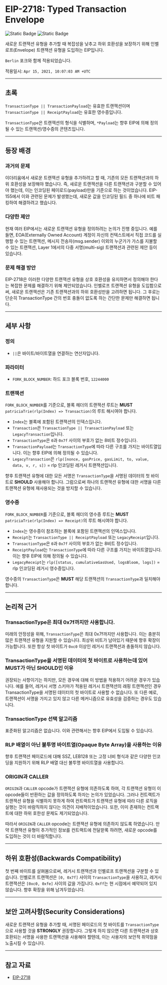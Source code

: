 # EIP-2718: Typed Transaction Envelope

![Static Badge](https://img.shields.io/badge/Core-000000)
![Static Badge](https://img.shields.io/badge/Final-000000)

새로운 트랜잭션 유형을 추가할 때 복잡성을 낮추고 하위 호환성을 보장하기 위해 인벨로프(Envelope) 트랜잭션 유형을 도입하는 EIP입니다.

`Berlin` 포크와 함께 적용되었습니다.

적용일시: `Apr 15, 2021, 10:07:03 AM +UTC`

---

## 초록

`TransactionType || TransactionPayload`는 유효한 트랜잭션이며 `TransactionType || ReceiptPayload`는 유효한 영수증입니다.

`TransactionType`은 트랜잭션의 형식을 식별하며, `*Payload`는 향후 EIP에 의해 정의될 수 있는 트랜잭션/영수증의 콘텐츠입니다.

---

## 등장 배경

### 과거의 문제

이더리움에서 새로운 트랜잭션 유형을 추가하려고 할 때, 기존의 모든 트랜잭션과의 하위 호환성을 보장해야 했습니다. 즉, 새로운 트랜잭션을 다른 트랜잭션과 구분할 수 있어야 했는데, 이는 인코딩된 페이로드(payload)만을 기준으로 하는 것이었습니다. EIP-155에서 이와 관련된 문제가 발생했는데, 새로운 값을 인코딩된 필드 중 하나에 비트 패킹하여 해결하려고 했습니다.

### 다양한 제안

현재 여러 EIP에서는 새로운 트랜잭션 유형을 정의하려는 논의가 진행 중입니다. 예를 들면, EOA(Externally Owned Account) 계정이 자신의 컨텍스트에서 직접 코드를 실행할 수 있는 트랜잭션, 메시지 전송자(msg.sender) 이외의 누군가가 가스를 지불할 수 있는 트랜잭션, Layer 1에서의 다중 서명(multi-sig) 트랜잭션과 관련된 제안 등이 있습니다.

### 문제 해결 방안

EIP-2718은 이러한 다양한 트랜잭션 유형을 상호 호환성을 유지하면서 정의해야 한다는 복잡한 문제를 해결하기 위해 제안되었습니다. 인벨로프 트랜잭션 유형을 도입함으로써, 새로운 트랜잭션은 기존 트랜잭션과의 하위 호환성만을 고려하면 됩니다. 그 후로는 단순히 TransactionType 간의 번호 충돌이 없도록 하는 간단한 문제만 해결하면 됩니다.

---

## 세부 사항

### 정의

- `||`은 바이트/바이트열을 연결하는 연산자입니다.

### 파라미터

- `FORK_BLOCK_NUMBER`: 하드 포크 블록 번호, `12244000`

### 트랜잭션

`FORK_BLOCK_NUMBER`를 기준으로, 블록 헤더의 트랜잭션 루트는 **MUST** `patriciaTrie(rlp(Index) => Transaction)`의 루트 해시여야 합니다.

- `Index`는 블록에 포함된 트랜잭션의 인덱스입니다.
- `Transaction`은 `TransactionType || TransactionPayload` 또는 `LegacyTransaction`입니다.
- `TransactionType`은 `0`과 `0x7f` 사이의 부호가 없는 8비트 정수입니다.
- `TransactionPayload`는 `TransactionType`에 따라 다른 구조를 가지는 바이트열입니다. 이는 향후 EIP에 의해 정의될 수 있습니다.
- `LegacyTransaction`은 `rlp([nonce, gasPrice, gasLimit, to, value, data, v, r, s])` = rlp 인코딩된 레거시 트랜잭션입니다.

향후 트랜잭션 유형에 대한 모든 서명은 `TransactionType`을 서명된 데이터의 첫 바이트로 **SHOULD** 사용해야 합니다. 그럼으로써 하나의 트랜잭션 유형에 대한 서명을 다른 트랜잭션 유형에 재사용되는 것을 방지할 수 있습니다.

### 영수증

`FORK_BLOCK_NUMBER`를 기준으로, 블록 헤더의 영수증 루트는 **MUST** `patriciaTrie(rlp(Index) => Receipt)`의 루트 해시여야 합니다.

- `Index`는 영수증이 참조하는 블록에 포함된 트랜잭션의 인덱스입니다.
- `Receipt`는 `TransactionType || ReceiptPayload` 또는 `LegacyReceipt`입니다.
- `TransactionType`은 `0`과 `0x7f` 사이의 부호가 없는 8비트 정수입니다.
- `ReceiptPayload`는 `TransactionType`에 따라 다른 구조를 가지는 바이트열입니다. 이는 향후 EIP에 의해 정의될 수 있습니다.
- `LegacyReceipt`는 `rlp([status, cumulativeGasUsed, logsBloom, logs])` = rlp 인코딩된 레거시 영수증입니다.

영수증의 `TransactionType`은 **MUST** 해당 트랜잭션의 `TransactionType`과 일치해야 합니다.

---

## 논리적 근거

### TransactionType은 최대 0x7f까지만 사용합니다.

미래의 안정성을 위해, `TransactionType`은 최대 0x7f까지만 사용합니다. 이는 충분히 많은 트랜잭션 유형을 지원할 수 있습니다. 최상위 비트가 남아있기 때문에 향후 확장이 가능합니다. 또한 항상 첫 바이트가 `0xc0` 이상인 레거시 트랜잭션과 충돌하지 않습니다.

### TransactionType을 서명된 데이터의 첫 바이트로 사용하는데 있어 **MUST**가 아닌 **SHOULD**인 이유

권장되는 사항이기는 하지만, 모든 경우에 대해 이 방법을 적용하기 어려운 경우가 있습니다. 예를 들어, 레거시 서명 스키마가 적용된 레거시 트랜잭션의 래핑 트랜잭션인 경우 TransactionType을 서명된 데이터의 첫 바이트로 사용할 수 없습니다. 또 다른 예로, 트랜잭션이 서명을 가지고 있지 않고 다른 메커니즘으로 유효성을 검증하는 경우도 있습니다.

### TransactionType 선택 알고리즘

표준화된 알고리즘은 없습니다.  이와 관련해서는 향후 EIP에서 도입될 수 있습니다.

### RLP 배열이 아닌 불투명 바이트열(Opaque Byte Array)을 사용하는 이유

향후 트랜잭션 페이로드에 대해 SSZ, LEB128 또는 고정 너비 형식과 같은 다양한 인코딩을 지원하기 위해 RLP 배열 대신 불투명 바이트열을 사용합니다.

### ORIGIN과 CALLER

`ORIGIN`과 `CALLER` opcode가 트랜잭션 유형에 의존하도록 하여, 각 트랜잭션 유형이 이 opcode들이 반환하는 값을 정의하도록 하자는 논의가 있었습니다. 그러나 컨트랙트가 트랜잭션 유형을 식별하지 못하게 하여 컨트랙트가 트랜잭션 유형에 따라 다른 로직을 실행는 것이 바람직하지 않다는 의견이 지배적이었습니다. 또한, 이미 존재하는 컨트랙트에 대한 하위 호한성 문제도 제기되었습니다.

따라서 `ORIGIN`과 `CALLER` opcode는 트랜잭션 유형에 의존하지 않도록 하였습니다. 만약 트랜잭션 유형이 추가적인 정보를 컨트랙트에 전달핟록 하려면, 새로운 opcode를 도입하는 것이 더 바람직합니다.

---

## 하위 호환성(Backwards Compatibility)

첫 번째 바이트를 살펴봄으로써, 레거시 트랜잭션과 인벨로프 트랜잭션을 구분할 수 있습니다. 인벨로프 트랜잭션은 `[0, 0x7f]` 사이의 `TransactionType`을 사용하고, 레거시 트랜잭션은 `[0xc0, 0xfe]` 사이의 값을 가집니다. `0xff`는 현 시점에서 예약되어 있지 않습니다. 향후 확장을 위해 남겨두었습니다.

---

## 보안 고려사항(Security Considerations)

새로운 트랜잭션 유형을 추가할 때, 서명된 페이로드의 첫 바이트를 `TransactionType`으로 사용할 것을 **STRONGLY** 권장합니다. 그렇게 하지 않으면 다른 트랜잭션과 상호호환되는 서명을 사용한 트랜잭션을 사용해야 할텐데, 이는 사용자의 보안적 취약점을 노출시킬 수 있습니다.

---

## 참고 자료

- [EIP-2718](https://eips.ethereum.org/EIPS/eip-2718)
